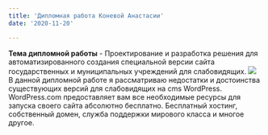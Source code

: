 ```yaml
---
title: 'Дипломная работа Коневой Анастасии'
date: '2020-11-20'

---
```


**Тема дипломной работы** - Проектирование и разработка решения для автоматизированного создания специальной версии сайта государственных и муниципальных учреждений для слабовидящих.
![](https://avatars.mds.yandex.net/get-zen_doc/118017/pub_5c91f0e7dd7d3f00b329f6a7_5c91f2422132d900b3e7162d/scale_1200)
В данной дипломной работе я рассматриваю недостатки и достоинства существующих версий для слабовидящих на cms WordPress.
WordPress.com предоставляет вам все необходимые ресурсы для запуска своего сайта абсолютно бесплатно. 
Бесплатный хостинг, собственный домен, служба поддержки мирового класса и многое другое.